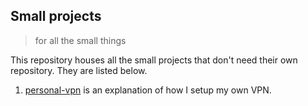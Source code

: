 ## Small projects
> for all the small things

This repository houses all the small projects that don't need their own repository. They are listed below.

1. [personal-vpn](./personal-vpn) is an explanation of how I setup my own VPN.